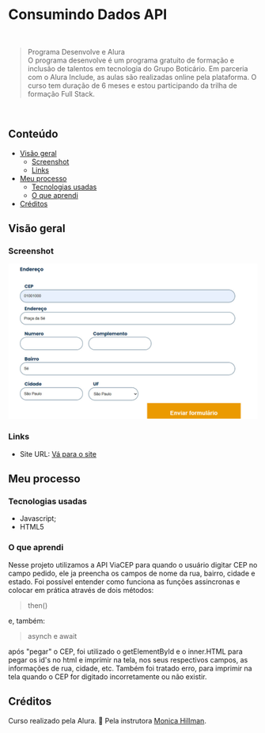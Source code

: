 # Consumindo Dados API

<br>

> Programa Desenvolve e Alura <br>
O programa desenvolve é um programa gratuito de formação e inclusão de talentos em tecnologia do Grupo Boticário. Em parceria com o Alura Include, as aulas são realizadas online pela plataforma. O curso tem duração de 6 meses e estou participando da trilha de formação Full Stack.

<br>

## Conteúdo

- [Visão geral](#visão-geral)
  - [Screenshot](#screenshot)
  - [Links](#links)
- [Meu processo](#meu-processo)
  - [Tecnologias usadas](#tecnologias-usadas)
  - [O que aprendi](#o-que-aprendi)
- [Créditos](#créditos)

## Visão geral

### Screenshot

![](./img/screenshot.jpg)

### Links
 - Site URL: [Vá para o site](https://santosfer.github.io/js-consumindo-dados-api/)

 ## Meu processo

 ### Tecnologias usadas

 - Javascript;
 - HTML5

 ### O que aprendi

Nesse projeto utilizamos a API ViaCEP para quando o usuário digitar CEP no campo pedido, ele ja preencha os campos de nome da rua, bairro, cidade e estado. Foi possível entender como funciona as funções assincronas e colocar em prática através de dois métodos: 

> then()

e, também:

> asynch e await

após "pegar" o CEP, foi utilizado o getElementById e o inner.HTML para pegar os id's no html e imprimir na tela, nos seus respectivos campos, as informações de rua, cidade, etc. Também foi tratado erro, para imprimir na tela quando o CEP for digitado incorretamente ou não existir.

 ## Créditos

 Curso realizado pela Alura. 💙 Pela instrutora [Monica Hillman](https://github.com/MonicaHillman/js-consumindo-dados-api).
